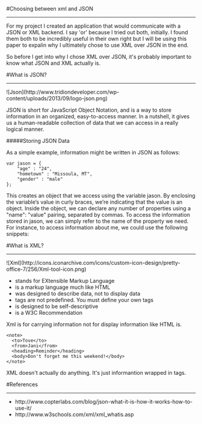#Choosing between xml and JSON
<hr/>

For my project I created an application that would communicate with a JSON or XML backend. I say 'or' because I tried out both, initially. I found them both to be incredibly useful in their own right but I will be using this paper to expalin why I ultimately chose to use XML over JSON in the end.

So before I get into why I chose XML over JSON, it's probably important to know what JSON and XML actually is.

#What is JSON?
<hr/>
![Json](http://www.tridiondeveloper.com/wp-content/uploads/2013/09/logo-json.png)


JSON is short for JavaScript Object Notation, and is a way to store information in an organized, easy-to-access manner. In a nutshell, it gives us a human-readable collection of data that we can access in a really logical manner.

#####Storing JSON Data

As a simple example, information might be written in JSON as follows:
```
var jason = {
	"age" : "24",
	"hometown" : "Missoula, MT",
	"gender" : "male"
};
```

This creates an object that we access using the variable jason. By enclosing the variable’s value in curly braces, we’re indicating that the value is an object. Inside the object, we can declare any number of properties using a "name": "value" pairing, separated by commas. To access the information stored in jason, we can simply refer to the name of the property we need. For instance, to access information about me, we could use the following snippets:

#What is XML?
<hr/>
![Xml](http://icons.iconarchive.com/icons/custom-icon-design/pretty-office-7/256/Xml-tool-icon.png)

<ul>
<li> stands for EXtensible Markup Language</li>
<li> is a markup language much like HTML</li>
<li> was designed to describe data, not to display data</li>
<li> tags are not predefined. You must define your own tags</li>
<li> is designed to be self-descriptive</li>
<li> is a W3C Recommendation</li>
</ul>

Xml is for carrying information not for display information like HTML is.

````
<note>
  <to>Tove</to>
  <from>Jani</from>
  <heading>Reminder</heading>
  <body>Don't forget me this weekend!</body>
</note>
````
XML doesn't actually do anything. It's just informantion wrapped in tags.

#References
<hr/>
<ul>
<li>http://www.copterlabs.com/blog/json-what-it-is-how-it-works-how-to-use-it/</li>
<li>http://www.w3schools.com/xml/xml_whatis.asp</li>
</ul>
